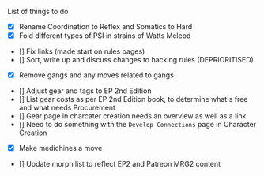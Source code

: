 List of things to do

- [x] Rename Coordination to Reflex and Somatics to Hard
- [x] Fold different types of PSI in strains of Watts Mcleod
- [] Fix links (made start on rules pages)
- [] Sort, write up and discuss changes to hacking rules (DEPRIORITISED)
- [x] Remove gangs and any moves related to gangs
- [] Adjust gear and tags to EP 2nd Edition
- [] List gear costs as per EP 2nd Edition book, to determine what's free and what needs Procurement
- [] Gear page in charcater creation needs an overview as well as a link
- [] Need to do something with the `Develop Connections` page in Character Creation
- [x] Make medichines a move
- [] Update morph list to reflect EP2 and Patreon MRG2 content
